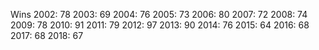Wins
2002: 78
2003: 69
2004: 76
2005: 73
2006: 80
2007: 72
2008: 74
2009: 78
2010: 91
2011: 79
2012: 97
2013: 90
2014: 76
2015: 64
2016: 68
2017: 68
2018: 67
